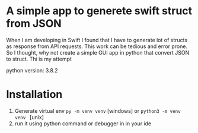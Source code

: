 # A simple app to generete swift struct from JSON

When I am developing in Swift I found that I have to generate lot of structs as response from API requests. This work can be tedious and error prone. So I thought, why not create a simple GUI app in python that convert JSON to struct. Thi is my attempt 


python version: 3.8.2 


# Installation

1. Generate virtual env `py -m venv venv` [windows] or `python3 -m venv venv ` [unix]
2. run it using python command or debugger in in your ide 
